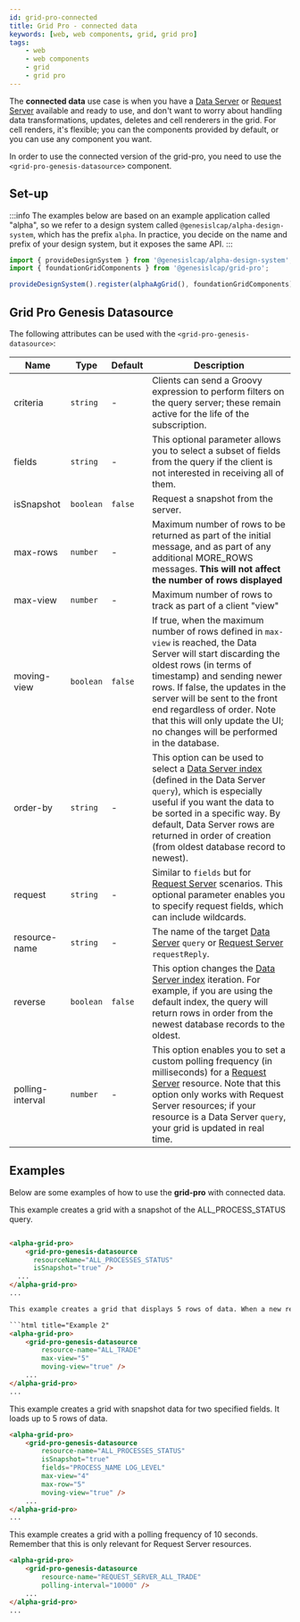 ```yaml
---
id: grid-pro-connected
title: Grid Pro - connected data
keywords: [web, web components, grid, grid pro]
tags:
    - web
    - web components
    - grid
    - grid pro
---
```


The **connected data** use case is when you have a [Data Server](../../../../../server/data-server/introduction/) or [Request Server](../../../../../server/request-server/introduction/) available and ready to use, and don't want to worry about handling data transformations, updates, deletes and cell renderers in the grid. For cell renders, it's flexible; you can the components provided by default, or you can use any component you want.

In order to use the connected version of the grid-pro, you need to use the `<grid-pro-genesis-datasource>` component.

## Set-up

:::info
The examples below are based on an example application called "alpha", so we refer to a design system called `@genesislcap/alpha-design-system`, which has the prefix `alpha`. In practice, you decide on the name and prefix of your design system, but it exposes the same API.
:::

```ts
import { provideDesignSystem } from '@genesislcap/alpha-design-system';
import { foundationGridComponents } from '@genesislcap/grid-pro';

provideDesignSystem().register(alphaAgGrid(), foundationGridComponents);
```

## Grid Pro Genesis Datasource

The following attributes can be used with the `<grid-pro-genesis-datasource>`: 

|Name|Type|Default|Description|
|----|----|-------|-----------|
|criteria|`string`| - |Clients can send a Groovy expression to perform filters on the query server; these remain active for the life of the subscription.|
|fields| `string` | - | This optional parameter allows you to select a subset of fields from the query if the client is not interested in receiving all of them. |
|isSnapshot| `boolean` | `false` | Request a snapshot from the server. |
|max-rows| `number` | - | Maximum number of rows to be returned as part of the initial message, and as part of any additional MORE_ROWS messages. **This will not affect the number of rows displayed**|
|max-view| `number` | - | Maximum number of rows to track as part of a client "view" |
|moving-view| `boolean` | `false` | If true, when the maximum number of rows defined in `max-view` is reached, the Data Server will start discarding the oldest rows (in terms of timestamp) and sending newer rows. If false, the updates in the server will be sent to the front end regardless of order. Note that this will only update the UI; no changes will be performed in the database.|
|order-by| `string` | - | This option can be used to select a [Data Server index](../../../../../database/data-types/index-entities/) (defined in the Data Server `query`), which is especially useful if you want the data to be sorted in a specific way. By default, Data Server rows are returned in order of creation (from oldest database record to newest).|
|request| `string` | - | Similar to `fields` but for [Request Server](../../../../../server/request-server/introduction/) scenarios. This optional parameter enables you to specify request fields, which can include wildcards.|
|resource-name| `string` | - | The name of the target [Data Server](../../../../../server/data-server/introduction/) `query` or [Request Server](../../../../../server/request-server/introduction/) `requestReply`. |
| reverse | `boolean` | `false` | This option changes the [Data Server index](../../../../../database/data-types/index-entities/) iteration. For example, if you are using the default index, the query will return rows in order from the newest database records to the oldest.|
| polling-interval | `number` | - | This option enables you to set a custom polling frequency (in milliseconds) for a [Request Server](../../../../../server/request-server/introduction/) resource. Note that this option only works with Request Server resources; if your resource is a Data Server `query`, your grid is updated in real time. |

## Examples

Below are some examples of how to use the **grid-pro** with connected data. 

This example creates a grid with a snapshot of the ALL_PROCESS_STATUS query.

```html title="Example 1"

<alpha-grid-pro>
    <grid-pro-genesis-datasource 
      resourceName="ALL_PROCESSES_STATUS" 
      isSnapshot="true" />
  ...
</alpha-grid-pro>
...

This example creates a grid that displays 5 rows of data. When a new record is added, the oldest record is removed from the display.

```html title="Example 2"
<alpha-grid-pro>
    <grid-pro-genesis-datasource 
        resource-name="ALL_TRADE"
        max-view="5"
        moving-view="true" />
    ...
</alpha-grid-pro>
...
```

This example creates a grid with snapshot data for two specified fields. It loads up to 5 rows of data.

```html title="Example 3"
<alpha-grid-pro>
    <grid-pro-genesis-datasource 
        resource-name="ALL_PROCESSES_STATUS" 
        isSnapshot="true" 
        fields="PROCESS_NAME LOG_LEVEL" 
        max-view="4"
        max-row="5"
        moving-view="true" />
    ...
</alpha-grid-pro>
...
```

This example creates a grid with a polling frequency of 10 seconds. Remember that this is only relevant for Request Server resources.

```html title="Example 4"
<alpha-grid-pro>
    <grid-pro-genesis-datasource 
        resource-name="REQUEST_SERVER_ALL_TRADE"
        polling-interval="10000" />
    ...
</alpha-grid-pro>
...
```
